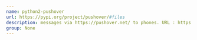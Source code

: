 ```yaml
---
name: python2-pushover
url: https://pypi.org/project/pushover/#files
description: messages via https://pushover.net/ to phones. URL : https://pypi.org/project/pushover/#files Groups : None
group: None
---
```

